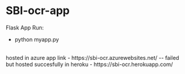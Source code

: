 # SBI-ocr-app

Flask App
Run:
- python myapp.py
<br/>
hosted in azure app link - https://sbi-ocr.azurewebsites.net/   -- failed
<br />
but hosted succesfully in heroku - https://sbi-ocr.herokuapp.com/
